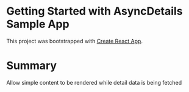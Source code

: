 # Getting Started with AsyncDetails Sample App

This project was bootstrapped with [Create React App](https://github.com/facebook/create-react-app).

# Summary
Allow simple content to be rendered while detail data is being fetched
